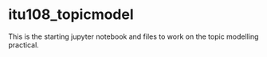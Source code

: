 # itu108_topicmodel
This is the starting jupyter notebook and files to work on the topic modelling practical.
